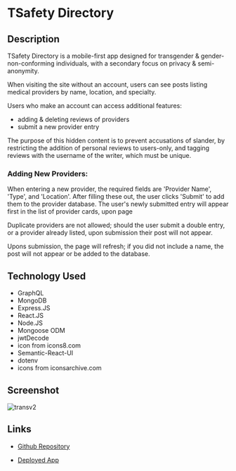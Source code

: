 # TSafety Directory

## Description

TSafety Directory is a mobile-first app designed for transgender & gender-non-conforming individuals, with a secondary focus on privacy & semi-anonymity.

When visiting the site without an account, users can see posts listing medical providers by name, location, and specialty.

Users who make an account can access additional features:
- adding & deleting reviews of providers
- submit a new provider entry

The purpose of this hidden content is to prevent accusations of slander, by restricting the addition of personal reviews to users-only, and tagging reviews with the username of the writer, which must be unique.

### Adding New Providers:

When entering a new provider, the required fields are 'Provider Name', 'Type', and 'Location'.  After filling these out, the user clicks 'Submit' to add them to the provider database.  The user's newly submitted entry will appear first in the list of provider cards, upon page

Duplicate providers are not allowed; should the user submit a double entry, or a provider already listed, upon submission their post will not appear.

Upons submission, the page will refresh; if you did not include a name, the post will not appear or be added to the database.



## Technology Used

- GraphQL
- MongoDB
- Express.JS
- React.JS
- Node.JS
- Mongoose ODM
- jwtDecode
- icon from icons8.com
- Semantic-React-UI
- dotenv
- icons from iconsarchive.com




## Screenshot


![transv2](https://user-images.githubusercontent.com/65084173/98454562-898d9600-212b-11eb-8d20-61d8fb94037b.png)



## Links
- [Github Repository](https://github.com/londonlast21/final)

- [Deployed App](https://intense-coast-41555.herokuapp.com/)
